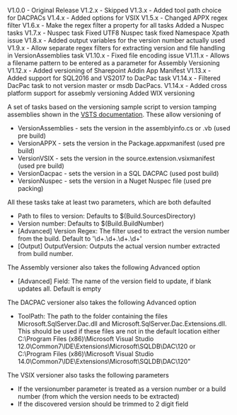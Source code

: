 V1.0.0 - Original Release
V1.2.x - Skipped
V1.3.x - Added tool path choice for DACPACs
V1.4.x - Added options for VSIX
V1.5.x - Changed APPX regex filter
V1.6.x - Make the regex filter a property for all tasks
         Added a Nuspec tasks
V1.7.x - Nuspec task Fixed UTF8 
         Nuspec task fixed Namespace Xpath issue
V1.8.x - Added output variables for the version number actually used
V1.9.x - Allow separate regex filters for extracting version and file handling in VersionAssemblies task
V1.10.x - Fixed file encoding issue
V1.11.x - Allows a filename pattern to be entered as a parameter for Assembly Versioning
V1.12.x - Added versioning of Sharepoint Addin App Manifest
V1.13.x - Added support for SQL2016 and VS2017 to DacPac task
V1.14.x - Filtered DacPac task to not version master or msdb DacPacs.
V1.14.x - Added cross platform support for assebmly versioning
          Added WIX versioning

A set of tasks based on the versioning sample script to version tamping assemblies shown in the [VSTS documentation](https://msdn.microsoft.com/Library/vs/alm/Build/scripts/index
). These allow versioning of 

* VersionAssemblies - sets the version in the assemblyinfo.cs or .vb (used pre build)
* VersionAPPX - sets the version in the Package.appxmanifest (used pre build)
* VersionVSIX - sets the version in the source.extension.vsixmanifest (used pre build)
* VersionDacpac - sets the version in a SQL DACPAC (used post build)
* VersionNuspec - sets the version in a Nuget Nuspec file (used pre packing)

All these tasks take at least two parameters, which are both defaulted

* Path to files to version: Defaults to $(Build.SourcesDirectory)
* Version number: Defaults to $(Build.BuildNumber)
* [Advanced] Version Regex: The filter used to extract the version number from the build. Default to '\d+\.\d+\.\d+\.\d+'
* [Output] OutputVersion: Outputs the actual version number extracted from build number. 

The Assembly versioner also takes the following Advanced option

* [Advanced] Field: The name of the version field to update, if blank updates all. Default is empty

The DACPAC versioner also takes the following Advanced option

* ToolPath: The path to the folder containing the files Microsoft.SqlServer.Dac.dll and Microsoft.SqlServer.Dac.Extensions.dll. This should be used if these files are not in the default location either C:\Program Files (x86)\Microsoft Visual Studio 12.0\Common7\IDE\Extensions\Microsoft\SQLDB\DAC\120 or C:\Program Files (x86)\Microsoft Visual Studio 14.0\Common7\IDE\Extensions\Microsoft\SQLDB\DAC\120"

The VSIX versioner also tasks the following parameters

* If the versionumber parameter is treated as a version number or a build number (from which the version needs to be extracted)
* If the discovered version should be trimmed to 2 digit field
